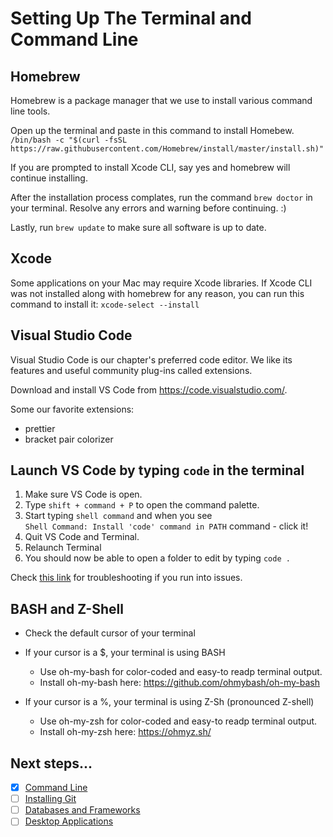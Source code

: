 # Setting Up The Terminal and Command Line

## Homebrew

Homebrew is a package manager that we use to install various command line tools.

Open up the terminal and paste in this command to install Homebew.
`/bin/bash -c "$(curl -fsSL https://raw.githubusercontent.com/Homebrew/install/master/install.sh)"`

If you are prompted to install Xcode CLI, say yes and homebrew will continue installing.

After the installation process complates, run the command `brew doctor` in your terminal. Resolve any errors and warning before continuing. :) 

Lastly, run `brew update` to make sure all software is up to date.

## Xcode 

Some applications on your Mac may require Xcode libraries. If Xcode CLI was not installed along with homebrew for any reason, you can run this command to install it:
`xcode-select --install`

## Visual Studio Code

Visual Studio Code is our chapter's preferred code editor. We like its features and useful community plug-ins called extensions.

Download and install VS Code from https://code.visualstudio.com/.

Some our favorite extensions:
- prettier
- bracket pair colorizer

## Launch VS Code by typing `code` in the terminal

1. Make sure VS Code is open.
2. Type `shift + command + P` to open the command palette.
3. Start typing `shell command` and when you see<br>`Shell Command: Install 'code' command in PATH` command - click it!
4. Quit VS Code and Terminal.
5. Relaunch Terminal
6. You should now be able to open a folder to edit by typing `code .`

Check [this link](https://code.visualstudio.com/docs/setup/mac) for troubleshooting if you run into issues.

## BASH and Z-Shell

- Check the default cursor of your terminal

- If your cursor is a $, your terminal is using BASH
   - Use oh-my-bash for color-coded and easy-to readp terminal output. 
   - Install oh-my-bash here: https://github.com/ohmybash/oh-my-bash

- If your cursor is a %, your terminal is using Z-Sh (pronounced Z-shell)
   - Use oh-my-zsh for color-coded and easy-to readp terminal output. 
   - Install oh-my-zsh here: https://ohmyz.sh/ 

## Next steps...
* [X] [Command Line](command-line-setup.md)
* [ ] [Installing Git](git-installation.md)
* [ ] [Databases and Frameworks](db-frameworks.md)
* [ ] [Desktop Applications](desktop-applications.md)